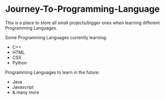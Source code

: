 <h1 align = "center"> Journey-To-Programming-Language</h1>
This is a place to store all small projects/bigger ones when learning different Programming Languages.

Some Programming Languages currently learning:
- C++
- HTML
- CSS
- Python

Programming Languages to learn in the future:
- Java
- Javascript
- & many more
